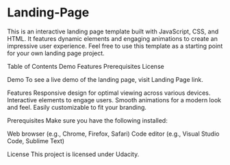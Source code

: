 # Landing-Page
This is an interactive landing page template built with JavaScript, CSS, and HTML. It features dynamic elements and engaging animations to create an impressive user experience. Feel free to use this template as a starting point for your own landing page project.

Table of Contents
Demo
Features
Prerequisites
License

Demo
To see a live demo of the landing page, visit Landing Page link.

Features
Responsive design for optimal viewing across various devices.
Interactive elements to engage users.
Smooth animations for a modern look and feel.
Easily customizable to fit your branding.

Prerequisites
Make sure you have the following installed:

Web browser (e.g., Chrome, Firefox, Safari)
Code editor (e.g., Visual Studio Code, Sublime Text)


License
This project is licensed under Udacity.

